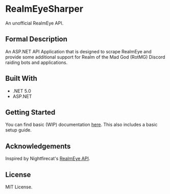 # RealmEyeSharper
An unofficial RealmEye API.

## Formal Description

An ASP.NET API Application that is designed to scrape RealmEye and provide some additional support for Realm of the Mad God (RotMG) Discord raiding bots and applications.

## Built With
- .NET 5.0
- ASP.NET

## Getting Started
You can find basic (WIP) documentation [here](https://github.com/ewang2002/RealmEyeSharper/tree/master/RealmAspNet/docs/docs-guide.md). This also includes a basic setup guide. 

## Acknowledgements
Inspired by Nightfirecat's [RealmEye API](https://github.com/Nightfirecat/RealmEye-API).

## License
MIT License.